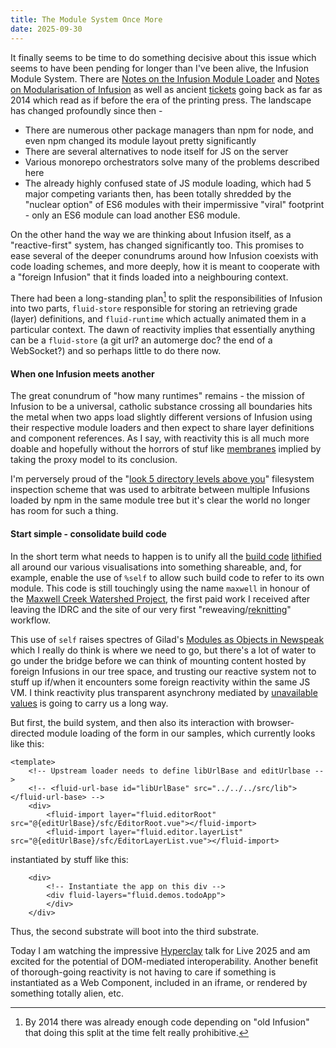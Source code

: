 ```yaml
---
title: The Module System Once More
date: 2025-09-30
---
```


It finally seems to be time to do something decisive about this issue which seems to have been pending for longer
than I've been alive, the Infusion Module System. There are [Notes on the Infusion Module Loader](https://fluidproject.atlassian.net/wiki/spaces/fluid/pages/11643260/Notes+on+the+Infusion+Module+Loader)
and [Notes on Modularisation of Infusion](https://fluidproject.atlassian.net/wiki/spaces/fluid/pages/11527165/Notes+on+Modularisation+of+Infusion) 
as well as ancient [tickets](https://fluidproject.atlassian.net/browse/FLUID-5521) 
going back as far as 2014 which read as if before the era of the printing press. The landscape has changed profoundly
since then - 

* There are numerous other package managers than npm for node, and even npm changed its module layout pretty significantly
* There are several alternatives to node itself for JS on the server
* Various monorepo orchestrators solve many of the problems described here
* The already highly confused state of JS module loading, which had 5 major competing variants then, has been totally
shredded by the "nuclear option" of ES6 modules with their impermissive "viral" footprint - only an ES6 module can load
another ES6 module.

On the other hand the way we are thinking about Infusion itself, as a "reactive-first" system, has changed significantly too.
This promises to ease several of the deeper conundrums around how Infusion coexists with code loading schemes, and more
deeply, how it is meant to cooperate with a "foreign Infusion" that it finds loaded into a neighbouring context.

There had been a long-standing plan[^1] to split the responsibilities of Infusion into two parts, `fluid-store` responsible
for storing an retrieving grade (layer) definitions, and `fluid-runtime` which actually animated them in a particular
context. The dawn of reactivity implies that essentially anything can be a `fluid-store` (a git url? an automerge doc?
the end of a WebSocket?) and so perhaps little to do there now.

#### When one Infusion meets another

The great conundrum of "how many runtimes" remains - the mission of Infusion to be a universal, catholic substance crossing
all boundaries hits the metal when two apps load slightly different versions of Infusion using their respective module
loaders and then expect to share layer definitions and component references. As I say, with reactivity this is all much
more doable and hopefully without the horrors of
stuf like [membranes](https://www.researchgate.net/publication/220828927_Proxies_Design_Principles_for_Robust_Object-oriented_Intercession_APIs)
implied by taking the proxy model to its conclusion.

I'm perversely proud of the "[look 5 directory levels above you](https://github.com/fluid-project/infusion/blob/main/src/module/fluid.js#L194)"
filesystem inspection scheme that was used to arbitrate between multiple Infusions loaded by npm in the same module tree but
it's clear the world no longer has room for such a thing.

#### Start simple - consolidate build code

In the short term what needs to happen is to unify all the [build code](https://github.com/IMERSS/xetthecum-storymap-story/blob/main/src/js/reknit.js) [lithified](/term/lithification) all around our
various visualisations into something shareable, and, for example, enable the use of `%self` to allow such
build code to refer to its own module. This code is still touchingly using the name `maxwell` in honour of the
[Maxwell Creek Watershed Project](https://github.com/IMERSS/maxwell), the first paid work I received after leaving the
IDRC and the site of our very first "reweaving/[reknitting](https://lichen-community-systems.github.io/knitting-data-communities/)" workflow.

This use of `self` raises spectres of Gilad's [Modules as Objects in Newspeak](https://bracha.org/newspeak-modules.pdf) which
I really do think is where we need to go, but there's a lot of water to go under the bridge before we can think of mounting
content hosted by foreign Infusions in our tree space, and trusting our reactive system not to stuff up if/when it encounters
some foreign reactivity within the same JS VM. I think reactivity plus transparent asynchrony mediated by
[unavailable values](/term/unavailable-value) is going to carry us a long way.

But first, the build system, and then also its interaction with browser-directed module loading of the form in our samples,
which currently looks like this:

````
<template>
    <!-- Upstream loader needs to define libUrlBase and editUrlbase -->
    <!-- <fluid-url-base id="libUrlBase" src="../../../src/lib"></fluid-url-base> -->
    <div>
        <fluid-import layer="fluid.editorRoot" src="@{editUrlBase}/sfc/EditorRoot.vue"></fluid-import>
        <fluid-import layer="fluid.editor.layerList" src="@{editUrlBase}/sfc/EditorLayerList.vue"></fluid-import>
````

instantiated by stuff like this:

````
    <div>
        <!-- Instantiate the app on this div -->
        <div fluid-layers="fluid.demos.todoApp">
        </div>
    </div>
````

Thus, the second substrate will boot into the third substrate.

Today I am watching the impressive 
[Hyperclay](https://www.youtube.com/watch?v=pks83J2HqJo) talk for Live 2025 and am excited for the potential
of DOM-mediated interoperability. Another benefit of thorough-going reactivity is not having to care if something
is instantiated as a Web Component, included in an iframe, or rendered by something totally alien, etc.


[^1]: By 2014 there was already enough code depending on "old Infusion" that doing this split at the time felt
really prohibitive.
